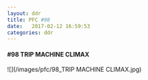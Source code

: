 ```yaml
---
layout: ddr
title: PFC #98
date:   2017-02-12 16:59:53
categories: ddr
---
```

#### **#98** TRIP MACHINE CLIMAX
![](/images/pfc/98_TRIP MACHINE CLIMAX.jpg)
